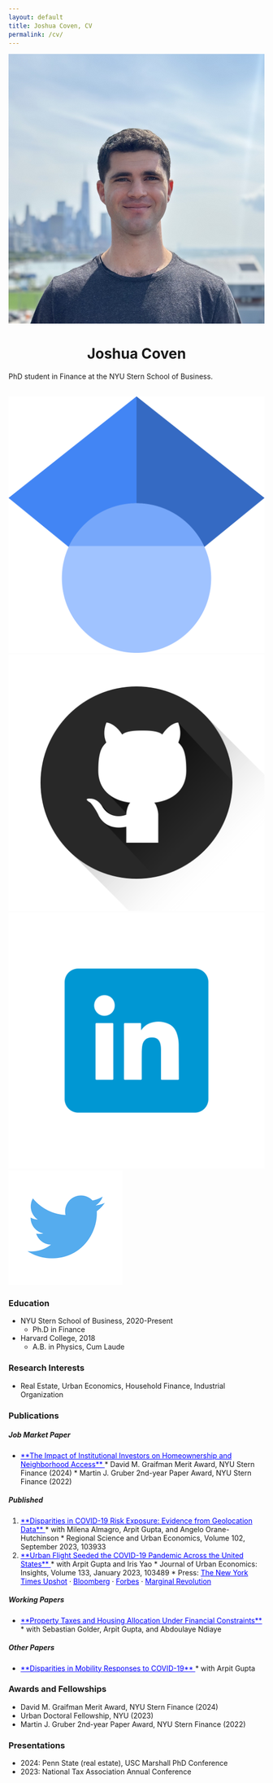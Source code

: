 ```yaml
---
layout: default
title: Joshua Coven, CV
permalink: /cv/
---
```

<div class="row">
    <div class = "col-5">
        <img src="/images/author.jpg" alt="Yours Truly" class="center">
    </div>
        <div class="col-5">
            <center><h1>Joshua Coven</h1></center>
            <p>PhD student in Finance at the NYU Stern School of Business.</p>
            <br>
            <div class="column_three">
                <div class = "logo">
                <a target="_blank" href="https://scholar.google.com/citations?user=mzhGbFMAAAAJ&hl=en"><img alt="follow me on Twitter" src="../images/scholar.png"></a>
                </div>
            </div>
            <div class="column_three">
                <div class = "logo">
                <a target="_blank" href="https://github.com/joshuacoven"><img alt="follow me on Twitter" src="../images/github.png"></a>
                </div>
            </div>
            <div class="column_three">
                <div class = "logo">
                <a target="_blank" href="https://www.linkedin.com/in/josh-coven-839b5b101/"><img alt="follow me on Twitter" src="../images/linkedin.png"></a>
                </div>
            </div>
            <div class="column_three">
                <div class = "logo">
                <a target="_blank" href="https://twitter.com/josh_coven"><img alt="follow me on Twitter" src="../images/twitter.png"></a>
                </div>
            </div>
        </div>
</div>


### Education
* NYU Stern School of Business, 2020-Present
    * Ph.D in Finance
* Harvard College, 2018
    * A.B. in Physics, Cum Laude

### Research Interests
* Real Estate, Urban Economics, Household Finance, Industrial Organization

### Publications

##### Job Market Paper
* <a href = "https://papers.ssrn.com/sol3/papers.cfm?abstract_id=4554831" style = "color: blue">
        **The Impact of Institutional Investors on Homeownership and Neighborhood Access**
        </a>    
    * David M. Graifman Merit Award, NYU Stern Finance (2024)
    * Martin J. Gruber 2nd-year Paper Award, NYU Stern Finance (2022)

##### Published
1. <a href = "https://www.sciencedirect.com/science/article/pii/S0166046223000686" style = "color: blue">
            **Disparities in COVID-19 Risk Exposure: Evidence from Geolocation Data**
            </a>
    * with Milena Almagro, Arpit Gupta, and Angelo Orane-Hutchinson
    * Regional Science and Urban Economics, Volume 102, September 2023, 103933
2. <a href = "https://www.sciencedirect.com/science/article/pii/S0094119022000663" style = "color: blue">
            **Urban Flight Seeded the COVID-19 Pandemic Across the United States**
        </a>
    * with Arpit Gupta and Iris Yao
    * Journal of Urban Economics: Insights, Volume 133, January 2023, 103489
    * Press: <a href = "https://www.nytimes.com/interactive/2020/05/15/upshot/who-left-new-york-coronavirus.html" style = "color: blue">The New York Times Upshot</a> · <a href = "https://www.bloomberg.com/news/articles/2020-08-14/nyc-crime-spike-is-last-straw-pushing-anxious-residents-to-flee" style = "color: blue">Bloomberg</a> · <a href = "https://www.forbes.com/sites/williamhaseltine/2020/12/21/urban-flight-due-to-covid-19-is-temporary-not-permanent/?sh=6ab583d84cd5" style = "color: blue">Forbes</a> · <a href = "https://marginalrevolution.com/marginalrevolution/2020/04/escape-from-new-york.html" style = "color: blue">Marginal Revolution</a> 

##### Working Papers
* <a href = "https://papers.ssrn.com/sol3/papers.cfm?abstract_id=4880480" style = "color: blue">
        **Property Taxes and Housing Allocation Under Financial Constraints**
        </a>    
    * with Sebastian Golder, Arpit Gupta, and Abdoulaye Ndiaye

##### Other Papers
* <a href = "https://static1.squarespace.com/static/56086d00e4b0fb7874bc2d42/t/608ee7c73b4783281770b994/1619978187759/COVID_Disparities.pdf" style = "color: blue">
        **Disparities in Mobility Responses to COVID-19**
        </a>
    * with Arpit Gupta

### Awards and Fellowships
* David M. Graifman Merit Award, NYU Stern Finance (2024)
* Urban Doctoral Fellowship, NYU (2023)
* Martin J. Gruber 2nd-year Paper Award, NYU Stern Finance (2022)

### Presentations
* 2024: Penn State (real estate), USC Marshall PhD Conference
* 2023: National Tax Association Annual Conference



